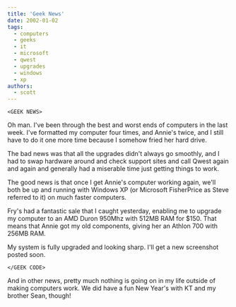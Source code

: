 ```yaml
---
title: 'Geek News'
date: 2002-01-02
tags:
  - computers
  - geeks
  - it
  - microsoft
  - qwest
  - upgrades
  - windows
  - xp
authors:
  - scott
---
```


`<GEEK NEWS>`

Oh man. I've been through the best and worst ends of computers in the last week. I've formatted my computer four times, and Annie's twice, and I still have to do it one more time because I somehow fried her hard drive.

The bad news was that all the upgrades didn't always go smoothly, and I had to swap hardware around and check support sites and call Qwest again and again and generally had a miserable time just getting things to work.

The good news is that once I get Annie's computer working again, we'll both be up and running with Windows XP (or Microsoft FisherPrice as Steve referred to it) on much faster computers.

Fry's had a fantastic sale that I caught yesterday, enabling me to upgrade my computer to an AMD Duron 950Mhz with 512MB RAM for $150. That means that Annie got my old components, giving her an Athlon 700 with 256MB RAM.

My system is fully upgraded and looking sharp. I'll get a new screenshot posted soon.

`</GEEK CODE>`

And in other news, pretty much nothing is going on in my life outside of making computers work. We did have a fun New Year's with KT and my brother Sean, though!
